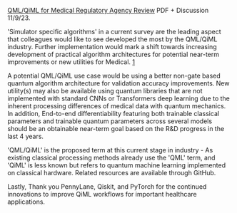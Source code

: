 [QML/QiML for Medical Regulatory Agency Review](https://www.chemicalqdevice.com/qmlqiml-for-medical-regulatory-agency-review) PDF + Discussion 11/9/23.

'Simulator specific algorithms' in a current survey are the leading aspect that colleagues would like to see developed the most by the QML/QiML industry. Further implementation would mark a shift towards increasing development of practical algorithm architectures for potential near-term improvements or new utilities for Medical. [1](https://www.linkedin.com/posts/kevin-kawchak-38b52a4a_please-take-time-to-complete-the-following-activity-7128064512703807491-XFdy/?utm_source=share&utm_medium=member_desktop)

A potential QML/QiML use case would be using a better non-gate based quantum algorithm architecture for validation accuracy improvements. New utility(s) may also be available using quantum libraries that are not implemented with standard CNNs or Transformers deep learning due to the inherent processing differences of medical data with quantum mechanics. In addition, End-to-end differentiability featuring both trainable classical parameters and trainable quantum parameters across several models should be an obtainable near-term goal based on the R&D progress in the last 4 years.

'QML/QiML' is the proposed term at this current stage in industry - As existing classical processing methods already use the 'QML' term, and 'QiML' is less known but refers to quantum machine learning implemented on classical hardware. Related resources are available through GitHub.

Lastly, Thank you PennyLane, Qiskit, and PyTorch for the continued innovations to improve QiML workflows for important healthcare applications.
